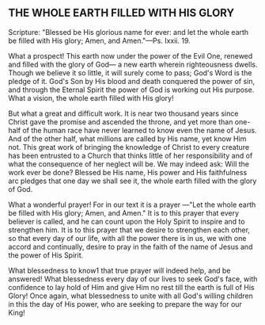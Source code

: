 ## THE WHOLE EARTH FILLED WITH HIS GLORY ##

Scripture: "Blessed be His glorious name for ever: and let the whole earth be filled with His glory; Amen, and Amen."—Ps. Ixxii. 19.



What a prospect! This earth now under the power of the Evil One, renewed and filled with the glory of God— a new earth wherein righteousness dwells. Though we believe it so little, it will surely come to pass; God's Word is the pledge of it. God's Son by His blood and death conquered the power of sin, and through the Eternal Spirit the power of God is working out His purpose. What a vision, the whole earth filled with His glory!



But what a great and difficult work. It is near two thousand years since Christ gave the promise and ascended the throne, and yet more than one-half of the human race have never learned to know even the name of Jesus. And of the other half, what millions are called by His name, yet know Him not. This great work of bringing the knowledge of Christ to every creature has been entrusted to a Church that thinks little of her responsibility and of what the consequence of her neglect will be. We may indeed ask: Will the work ever be done? Blessed be His name, His power and His faithfulness arc pledges that one day we shall see it, the whole earth filled with the glory of God.



What a wonderful prayer! For in our text it is a prayer —"Let the whole earth be filled with His glory; Amen, and Amen." It is to this prayer that every believer is called, and he can count upon the Holy Spirit to inspire and to strengthen him. It is to this prayer that we desire to strengthen each other, so that every day of our life, with all the power there is in us, we with one accord and continually, desire to pray in the faith of the name of Jesus and the power of His Spirit.



What blessedness to know1 that true prayer will indeed help, and be answered! What blessedness every day of our lives to seek God's face, with confidence to lay hold of Him and give Him no rest till the earth is full of His Glory! Once again, what blessedness to unite with all God's willing children in this the day of His power, who are seeking to prepare the way for our King!

